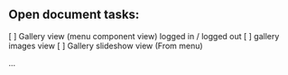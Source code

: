 

## Open document tasks:

[ ] Gallery view (menu component view) logged in / logged out
[ ]  gallery images view
[ ] Gallery slideshow view (From menu)


...
